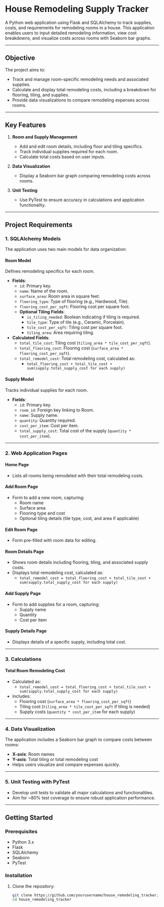 # House Remodeling Supply Tracker

A Python web application using Flask and SQLAlchemy to track supplies, costs, and requirements for remodeling rooms in a house. This application enables users to input detailed remodeling information, view cost breakdowns, and visualize costs across rooms with Seaborn bar graphs.

---

## Objective

The project aims to:
- Track and manage room-specific remodeling needs and associated supplies.
- Calculate and display total remodeling costs, including a breakdown for flooring, tiling, and supplies.
- Provide data visualizations to compare remodeling expenses across rooms.

---

## Key Features

1. **Room and Supply Management**
   - Add and edit room details, including floor and tiling specifics.
   - Track individual supplies required for each room.
   - Calculate total costs based on user inputs.

2. **Data Visualization**
   - Display a Seaborn bar graph comparing remodeling costs across rooms.

3. **Unit Testing**
   - Use PyTest to ensure accuracy in calculations and application functionality.

---

## Project Requirements

### 1. SQLAlchemy Models

The application uses two main models for data organization:

#### Room Model
Defines remodeling specifics for each room.
- **Fields**:
  - `id`: Primary key.
  - `name`: Name of the room.
  - `surface_area`: Room area in square feet.
  - `flooring_type`: Type of flooring (e.g., Hardwood, Tile).
  - `flooring_cost_per_sqft`: Flooring cost per square foot.
  - **Optional Tiling Fields**:
    - `is_tiling_needed`: Boolean indicating if tiling is required.
    - `tile_type`: Type of tile (e.g., Ceramic, Porcelain).
    - `tile_cost_per_sqft`: Tiling cost per square foot.
    - `tiling_area`: Area requiring tiling.
- **Calculated Fields**:
  - `total_tile_cost`: Tiling cost (`tiling_area * tile_cost_per_sqft`).
  - `total_flooring_cost`: Flooring cost (`surface_area * flooring_cost_per_sqft`).
  - `total_remodel_cost`: Total remodeling cost, calculated as:
    - `total_flooring_cost + total_tile_cost + sum(supply.total_supply_cost for each supply)`

#### Supply Model
Tracks individual supplies for each room.
- **Fields**:
  - `id`: Primary key.
  - `room_id`: Foreign key linking to Room.
  - `name`: Supply name.
  - `quantity`: Quantity required.
  - `cost_per_item`: Cost per item.
  - `total_supply_cost`: Total cost of the supply (`quantity * cost_per_item`).

---

### 2. Web Application Pages

#### Home Page
- Lists all rooms being remodeled with their total remodeling costs.

#### Add Room Page
- Form to add a new room, capturing:
  - Room name
  - Surface area
  - Flooring type and cost
  - Optional tiling details (tile type, cost, and area if applicable)

#### Edit Room Page
- Form pre-filled with room data for editing.

#### Room Details Page
- Shows room details including flooring, tiling, and associated supply costs.
- Displays total remodeling cost, calculated as:
  - `total_remodel_cost = total_flooring_cost + total_tile_cost + sum(supply.total_supply_cost for each supply)`

#### Add Supply Page
- Form to add supplies for a room, capturing:
  - Supply name
  - Quantity
  - Cost per item

#### Supply Details Page
- Displays details of a specific supply, including total cost.

---

### 3. Calculations

#### Total Room Remodeling Cost
- Calculated as:
  - `total_remodel_cost = total_flooring_cost + total_tile_cost + sum(supply.total_supply_cost for each supply)`
- Includes:
  - Flooring cost (`surface_area * flooring_cost_per_sqft`)
  - Tiling cost (`tiling_area * tile_cost_per_sqft` if tiling is needed)
  - Supply costs (`quantity * cost_per_item` for each supply)

---

### 4. Data Visualization

The application includes a Seaborn bar graph to compare costs between rooms:
- **X-axis**: Room names
- **Y-axis**: Total tiling or total remodeling cost
- Helps users visualize and compare expenses quickly.

---

### 5. Unit Testing with PyTest

- Develop unit tests to validate all major calculations and functionalities.
- Aim for ~80% test coverage to ensure robust application performance.

---

## Getting Started

### Prerequisites
- Python 3.x
- Flask
- SQLAlchemy
- Seaborn
- PyTest

### Installation
1. Clone the repository:
   ```bash
   git clone https://github.com/yourusername/house_remodeling_tracker.git
   cd house_remodeling_tracker

